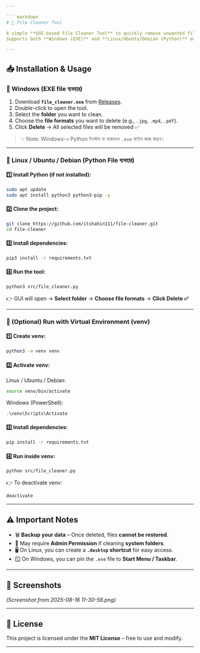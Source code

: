 ```yaml
---

````markdown
# 🧹 File Cleaner Tool

A simple **GUI-based File Cleaner Tool** to quickly remove unwanted files (like `.jpg`, `.mp4`, `.pdf` etc.) from any folder.  
Supports both **Windows (EXE)** and **Linux/Ubuntu/Debian (Python)** environments.

---
```


## 📥 Installation & Usage

### 🔹 Windows (EXE file ব্যবহার)
1. Download **`file_cleaner.exe`** from [Releases](https://github.com/itshahin111/file-cleaner/tree/master/dist).
2. Double-click to open the tool.
3. Select the **folder** you want to clean.
4. Choose the **file formats** you want to delete (e.g., `.jpg`, `.mp4`, `.pdf`).
5. Click **Delete** → All selected files will be removed ✅

> 💡 Note: Windows-এ Python ইনস্টল না থাকলেও `.exe` ফাইল কাজ করবে।

---

### 🔹 Linux / Ubuntu / Debian (Python File ব্যবহার)

#### 1️⃣ Install Python (if not installed):
```bash
sudo apt update
sudo apt install python3 python3-pip -y
````

#### 2️⃣ Clone the project:

```bash
git clone https://github.com/itshahin111/file-cleaner.git
cd file-cleaner
```

#### 3️⃣ Install dependencies:

```bash
pip3 install -r requirements.txt
```

#### 4️⃣ Run the tool:

```bash
python3 src/file_cleaner.py
```

👉 GUI will open → **Select folder** → **Choose file formats** → **Click Delete ✅**

---

### 🔹 (Optional) Run with Virtual Environment (venv)

#### 1️⃣ Create venv:

```bash
python3 -m venv venv
```

#### 2️⃣ Activate venv:

Linux / Ubuntu / Debian:

```bash
source venv/bin/activate
```

Windows (PowerShell):

```powershell
.\venv\Scripts\Activate
```

#### 3️⃣ Install dependencies:

```bash
pip install -r requirements.txt
```

#### 4️⃣ Run inside venv:

```bash
python src/file_cleaner.py
```

👉 To deactivate venv:

```bash
deactivate
```

---

## ⚠️ Important Notes

* 🗑 **Backup your data** – Once deleted, files **cannot be restored**.
* 🔑 May require **Admin Permission** if cleaning **system folders**.
* 🖥 On Linux, you can create a **`.desktop` shortcut** for easy access.
* 🪟 On Windows, you can pin the `.exe` file to **Start Menu / Taskbar**.

---

## 📸 Screenshots

*(Screenshot from 2025-08-16 11-30-56.png)*

---

## 📜 License

This project is licensed under the **MIT License** – free to use and modify.

---


